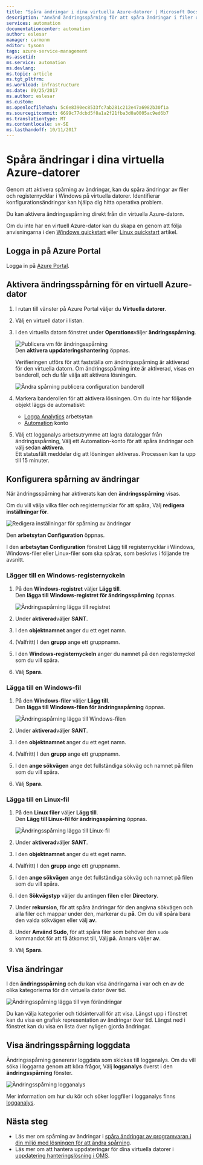 ```yaml
---
title: "Spåra ändringar i dina virtuella Azure-datorer | Microsoft Docs"
description: "Använd ändringsspårning för att spåra ändringar i filer och registerposter på virtuella datorer."
services: automation
documentationcenter: automation
author: eslesar
manager: carmonm
editor: tysonn
tags: azure-service-management
ms.assetid: 
ms.service: automation
ms.devlang: 
ms.topic: article
ms.tgt_pltfrm: 
ms.workload: infrastructure
ms.date: 09/25/2017
ms.author: eslesar
ms.custom: 
ms.openlocfilehash: 5c6e8390ec8533fc7ab281c212e47a6982b30f1a
ms.sourcegitcommit: 6699c77dcbd5f8a1a2f21fba3d0a0005ac9ed6b7
ms.translationtype: MT
ms.contentlocale: sv-SE
ms.lasthandoff: 10/11/2017
---
```

# <a name="track-changes-in-your-azure-virtual-machines"></a>Spåra ändringar i dina virtuella Azure-datorer

Genom att aktivera spårning av ändringar, kan du spåra ändringar av filer och registernycklar i Windows på virtuella datorer. Identifierar konfigurationsändringar kan hjälpa dig hitta operativa problem.

Du kan aktivera ändringsspårning direkt från din virtuella Azure-datorn.

Om du inte har en virtuell Azure-dator kan du skapa en genom att följa anvisningarna i den [Windows quickstart](../virtual-machines/windows/quick-create-portal.md) eller [Linux quickstart](../virtual-machines/linux/quick-create-portal.md) artikel.

## <a name="sign-in-to-the-azure-portal"></a>Logga in på Azure Portal
Logga in på [Azure Portal](https://portal.azure.com/).

## <a name="enable-change-tracking-for-an-azure-virtual-machine"></a>Aktivera ändringsspårning för en virtuell Azure-dator

1. I rutan till vänster på Azure Portal väljer du **Virtuella datorer**.
2. Välj en virtuell dator i listan.
3. I den virtuella datorn fönstret under **Operations**väljer **ändringsspårning**. 

   ![Publicera vm för ändringsspårning](./media/automation-vm-change-tracking/change-onboard-vm-blade.png)  
    Den **aktivera uppdateringshantering** öppnas.

    Verifieringen utförs för att fastställa om ändringsspårning är aktiverad för den virtuella datorn. Om ändringsspårning inte är aktiverad, visas en banderoll, och du får välja att aktivera lösningen.

   ![Ändra spårning publicera configuration banderoll](./media/automation-vm-change-tracking/change-onboard-banner.png)

4. Markera banderollen för att aktivera lösningen. Om du inte har följande objekt läggs de automatiskt:

   * [Logga Analytics](../log-analytics/log-analytics-overview.md) arbetsytan
   * [Automation](../automation/automation-offering-get-started.md) konto

5. Välj ett logganalys arbetsutrymme att lagra dataloggar från ändringsspårning, Välj ett Automation-konto för att spåra ändringar och välj sedan **aktivera**.  
    Ett statusfält meddelar dig att lösningen aktiveras. Processen kan ta upp till 15 minuter.

## <a name="configure-change-tracking"></a>Konfigurera spårning av ändringar

När ändringsspårning har aktiverats kan den **ändringsspårning** visas. 

Om du vill välja vilka filer och registernycklar för att spåra, Välj **redigera inställningar för**.

   ![Redigera inställningar för spårning av ändringar](./media/automation-vm-change-tracking/change-edit-settings.png)

   Den **arbetsytan Configuration** öppnas. 

I den **arbetsytan Configuration** fönstret Lägg till registernycklar i Windows, Windows-filer eller Linux-filer som ska spåras, som beskrivs i följande tre avsnitt.

### <a name="add-a-windows-registry-key"></a>Lägger till en Windows-registernyckeln

1. På den **Windows-registret** väljer **Lägg till**.  
    Den **lägga till Windows-registret för ändringsspårning** öppnas.

   ![Ändringsspårning lägga till registret](./media/automation-vm-change-tracking/change-add-registry.png)

2. Under **aktiverad**väljer **SANT**.
3. I den **objektnamnet** anger du ett eget namn.
4. (Valfritt) I den **grupp** ange ett gruppnamn.
5. I den **Windows-registernyckeln** anger du namnet på den registernyckel som du vill spåra.
6. Välj **Spara**.

### <a name="add-a-windows-file"></a>Lägga till en Windows-fil

1. På den **Windows-filer** väljer **Lägg till**.  
    Den **lägga till Windows-filen för ändringsspårning** öppnas.

   ![Ändringsspårning lägga till Windows-filen](./media/automation-vm-change-tracking/change-add-win-file.png)

2. Under **aktiverad**väljer **SANT**.
3. I den **objektnamnet** anger du ett eget namn.
4. (Valfritt) I den **grupp** ange ett gruppnamn.
5. I den **ange sökvägen** ange det fullständiga sökväg och namnet på filen som du vill spåra.
6. Välj **Spara**.

### <a name="add-a-linux-file"></a>Lägga till en Linux-fil

1. På den **Linux filer** väljer **Lägg till**.  
    Den **Lägg till Linux-fil för ändringsspårning** öppnas.

   ![Ändringsspårning lägga till Linux-fil](./media/automation-vm-change-tracking/change-add-linux-file.png)

2. Under **aktiverad**väljer **SANT**.
3. I den **objektnamnet** anger du ett eget namn.
4. (Valfritt) I den **grupp** ange ett gruppnamn.
5. I den **ange sökvägen** ange det fullständiga sökväg och namnet på filen som du vill spåra.
6. I den **Sökvägstyp** väljer du antingen **filen** eller **Directory**.
7. Under **rekursion**, för att spåra ändringar för den angivna sökvägen och alla filer och mappar under den, markerar du **på**. Om du vill spåra bara den valda sökvägen eller välj **av**.
8. Under **Använd Sudo**, för att spåra filer som behöver den `sudo` kommandot för att få åtkomst till, Välj **på**. Annars väljer **av**.
9. Välj **Spara**.

## <a name="view-changes"></a>Visa ändringar

I den **ändringsspårning** och du kan visa ändringarna i var och en av de olika kategorierna för din virtuella dator över tid.

   ![Ändringsspårning lägga till vyn förändringar](./media/automation-vm-change-tracking/change-view-changes.png)

Du kan välja kategorier och tidsintervall för att visa. Längst upp i fönstret kan du visa en grafisk representation av ändringar över tid. Längst ned i fönstret kan du visa en lista över nyligen gjorda ändringar.

## <a name="view-change-tracking-log-data"></a>Visa ändringsspårning loggdata

Ändringsspårning genererar loggdata som skickas till logganalys. Om du vill söka i loggarna genom att köra frågor, Välj **logganalys** överst i den **ändringsspårning** fönster.

   ![Ändringsspårning logganalys](./media/automation-vm-change-tracking/change-log-analytics.png)

Mer information om hur du kör och söker loggfiler i logganalys finns [logganalys](../log-analytics/log-analytics-overview.md).

## <a name="next-steps"></a>Nästa steg

* Läs mer om spårning av ändringar i [spåra ändringar av programvaran i din miljö med lösningen för att ändra spårning](../log-analytics/log-analytics-change-tracking.md).
* Läs mer om att hantera uppdateringar för dina virtuella datorer i [uppdatering hanteringslösning i OMS](../operations-management-suite/oms-solution-update-management.md).
